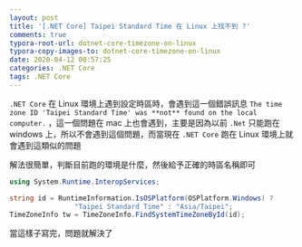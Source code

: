```yaml
---
layout: post
title: '[.NET Core] Taipei Standard Time 在 Linux 上找不到 ?'
comments: true
typora-root-url: dotnet-core-timezone-on-linux
typora-copy-images-to: dotnet-core-timezone-on-linux
date: 2020-04-12 00:57:25
categories: .NET Core
tags: .NET Core
---
```


`.NET Core` 在 Linux 環境上遇到設定時區時，會遇到這一個錯誤訊息 `The time zone ID 'Taipei Standard Time' was **not** found on the local computer.` ，這一個問題在 mac 上也會遇到，主要是因為以前 `.Net` 只能跑在 windows 上，所以不會遇到這個問題，而當現在 `.NET Core` 跑在 Linux 環境上就會遇到這類似的問題

<!-- more -->

解法很簡單，判斷目前跑的環境是什麼，然後給予正確的時區名稱即可

```csharp
using System.Runtime.InteropServices;

string id = RuntimeInformation.IsOSPlatform(OSPlatform.Windows) ?
                "Taipei Standard Time" : "Asia/Taipei";
TimeZoneInfo tw = TimeZoneInfo.FindSystemTimeZoneById(id);
```

當這樣子寫完，問題就解決了